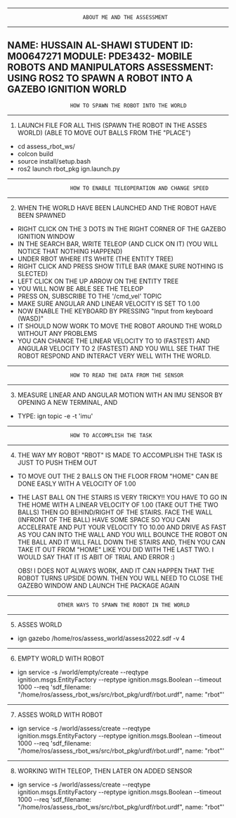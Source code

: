 -------------------------------------------------------------------------------------------------------------------------------
							ABOUT ME AND THE ASSESSMENT
-------------------------------------------------------------------------------------------------------------------------------
NAME: HUSSAIN AL-SHAWI
STUDENT ID: M00647271
MODULE: PDE3432- MOBILE ROBOTS AND MANIPULATORS
ASSESSMENT: USING ROS2 TO SPAWN A ROBOT INTO A GAZEBO IGNITION WORLD
-------------------------------------------------------------------------------------------------------------------------------
						HOW TO SPAWN THE ROBOT INTO THE WORLD
-------------------------------------------------------------------------------------------------------------------------------
1. LAUNCH FILE FOR ALL THIS (SPAWN THE ROBOT IN THE ASSES WORLD) (ABLE TO MOVE OUT BALLS FROM THE "PLACE")

 - cd assess_rbot_ws/
 - colcon build
 - source install/setup.bash
 - ros2 launch rbot_pkg ign.launch.py
-------------------------------------------------------------------------------------------------------------------------------
						HOW TO ENABLE TELEOPERATION AND CHANGE SPEED
-------------------------------------------------------------------------------------------------------------------------------
2. WHEN THE WORLD HAVE BEEN LAUNCHED AND THE ROBOT HAVE BEEN SPAWNED 

 - RIGHT CLICK ON THE 3 DOTS IN THE RIGHT CORNER OF THE GAZEBO IGNITION WINDOW
 - IN THE SEARCH BAR, WRITE TELEOP (AND CLICK ON IT) (YOU WILL NOTICE THAT NOTHING HAPPEND)
 - UNDER RBOT WHERE ITS WHITE (THE ENTITY TREE)
 - RIGHT CLICK AND PRESS SHOW TITLE BAR (MAKE SURE NOTHING IS SLECTED)
 - LEFT CLICK ON THE UP ARROW ON THE ENTITY TREE
 - YOU WILL NOW BE ABLE SEE THE TELEOP
 - PRESS ON, SUBSCRIBE TO THE '/cmd_vel' TOPIC
 - MAKE SURE ANGULAR AND LINEAR VELOCITY IS SET TO 1.00 
 - NOW ENABLE THE KEYBOARD BY PRESSING "Input from keyboard (WASD)"
 - IT SHOULD NOW WORK TO MOVE THE ROBOT AROUND THE WORLD WITHOUT ANY PROBLEMS
 - YOU CAN CHANGE THE LINEAR VELOCITY TO 10 (FASTEST) AND ANGULAR VELOCITY TO 2 (FASTEST) AND YOU WILL SEE THAT THE ROBOT RESPOND
   AND INTERACT VERY WELL WITH THE WORLD.
-------------------------------------------------------------------------------------------------------------------------------
						HOW TO READ THE DATA FROM THE SENSOR
-------------------------------------------------------------------------------------------------------------------------------
3. MEASURE LINEAR AND ANGULAR MOTION WITH AN IMU SENSOR BY OPENING A NEW TERMINAL, AND

 - TYPE: ign topic -e -t 'imu'
-------------------------------------------------------------------------------------------------------------------------------
						HOW TO ACCOMPLISH THE TASK
-------------------------------------------------------------------------------------------------------------------------------
4. THE WAY MY ROBOT "RBOT" IS MADE TO ACCOMPLISH THE TASK IS JUST TO PUSH THEM OUT
 
  - TO MOVE OUT THE 2 BALLS ON THE FLOOR FROM "HOME" CAN BE DONE EASLY WITH A VELOCITY OF 1.00
  - THE LAST BALL ON THE STAIRS IS VERY TRICKY!! YOU HAVE TO GO IN THE HOME WITH A LINEAR VELOCITY OF 1.00 (TAKE OUT THE TWO BALLS) 
    THEN GO BEHIND/RIGHT OF THE STAIRS. FACE THE WALL (INFRONT OF THE BALL) HAVE SOME SPACE SO YOU CAN ACCELERATE AND PUT YOUR
    VELOCITY TO 10.00 AND DRIVE AS FAST AS YOU CAN INTO THE WALL AND YOU WILL BOUNCE THE ROBOT ON THE BALL AND IT WILL FALL DOWN
    THE STAIRS AND, THEN YOU CAN TAKE IT OUT FROM "HOME" LIKE YOU DID WITH THE LAST TWO. I WOULD SAY THAT IT IS ABIT OF TRIAL AND ERROR :)
    
    OBS!
    I DOES NOT ALWAYS WORK, AND IT CAN HAPPEN THAT THE ROBOT TURNS UPSIDE DOWN.
    THEN YOU WILL NEED TO CLOSE THE GAZEBO WINDOW AND LAUNCH THE PACKAGE AGAIN
-------------------------------------------------------------------------------------------------------------------------------
					OTHER WAYS TO SPAWN THE ROBOT IN THE WORLD
-------------------------------------------------------------------------------------------------------------------------------
5. ASSES WORLD

 - ign gazebo /home/ros/assess_world/assess2022.sdf -v 4
------------------------------------------------------------------------------------------------------------------------------
6. EMPTY WORLD WITH ROBOT
 
 - ign service -s /world/empty/create --reqtype ignition.msgs.EntityFactory --reptype ignition.msgs.Boolean --timeout 1000 --req
   'sdf_filename: "/home/ros/assess_rbot_ws/src/rbot_pkg/urdf/rbot.urdf", name: "rbot"'
------------------------------------------------------------------------------------------------------------------------------
7. ASSES WORLD WITH ROBOT 

 - ign service -s /world/assess/create --reqtype ignition.msgs.EntityFactory --reptype ignition.msgs.Boolean --timeout 1000 --req
   'sdf_filename: "/home/ros/assess_rbot_ws/src/rbot_pkg/urdf/rbot.urdf", name: "rbot"'
------------------------------------------------------------------------------------------------------------------------------
8. WORKING WITH TELEOP, THEN LATER ON ADDED SENSOR

 - ign service -s /world/assess/create --reqtype ignition.msgs.EntityFactory --reptype ignition.msgs.Boolean --timeout 1000 --req
   'sdf_filename: "/home/ros/assess_rbot_ws/src/rbot_pkg/urdf/rbot.urdf", name: "rbot"'

